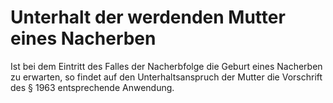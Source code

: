 # Unterhalt der werdenden Mutter eines Nacherben

Ist bei dem Eintritt des Falles der Nacherbfolge die Geburt eines Nacherben zu erwarten, so findet auf den Unterhaltsanspruch der Mutter die Vorschrift des § 1963 entsprechende Anwendung. 

